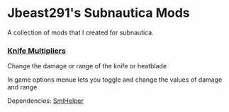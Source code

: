 # Jbeast291's Subnautica Mods
 A collection of mods that I created for subnautica.

### [Knife Multipliers](https://github.com/jbeast291/Subnautica-mod/releases/download/FirstRelease/KnifeMultipiersSN.zip)
Change the damage or range of the knife or heatblade

In game options menue lets you toggle and change the values of damage and range

Dependencies: [SmlHelper](https://www.nexusmods.com/subnautica/mods/113)
